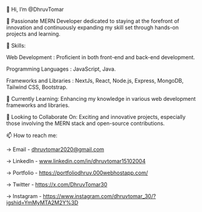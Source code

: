 👋 Hi, I’m @DhruvTomar

🚀 Passionate MERN Developer dedicated to staying at the forefront of innovation and continuously expanding my skill set through hands-on projects and learning.

🔧 Skills:

Web Development :  Proficient in both front-end and back-end development.

Programming Languages :  JavaScript, Java.

Frameworks and Libraries :  NextJs, React, Node.js, Express, MongoDB, Tailwind CSS, Bootstrap.

🌱 Currently Learning: Enhancing my knowledge in various web development frameworks and libraries.

🤝 Looking to Collaborate On: Exciting and innovative projects, especially those involving the MERN stack and open-source contributions.

📫 How to reach me:

-> Email - dhruvtomar2020@gmail.com

-> LinkedIn - www.linkedin.com/in/dhruvtomar15102004

-> Portfolio - https://portfoliodhruv.000webhostapp.com/

-> Twitter - https://x.com/DhruvTomar30

-> Instagram - https://www.instagram.com/dhruvtomar_30/?igshid=YmMyMTA2M2Y%3D
